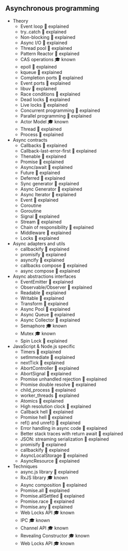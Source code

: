 ## Asynchronous programming

- Theory
  - Event loop 🙋 explained
  - try..catch 🙋 explained
  - Non-blocking 🙋 explained
  - Async I/O 🙋 explained
  - Thread pool 🙋 explained
  - Pattern Reactor 🙋 explained
  - CAS operations 🎓 known
  - epoll 🙋 explained
  - kqueue 🙋 explained
  - Completion ports 🙋 explained
  - Event ports 🙋 explained
  - libuv 🙋 explained
  - Race conditions 🙋 explained
  - Dead locks 🙋 explained
  - Live locks 🙋 explained
  - Concurrent programming 🙋 explained
  - Parallel programming 🙋 explained
  - Actor Model 🎓 known
  - Thread 🙋 explained
  - Process 🙋 explained
- Async contracts
  - Callbacks 🙋 explained
  - Callback-last-error-first 🙋 explained
  - Thenable 🙋 explained
  - Promise 🙋 explained
  - Async/await 🙋 explained
  - Future 🙋 explained
  - Deferred 🙋 explained
  - Sync generator 🙋 explained
  - Async Generator 🙋 explained
  - Async Iterator 🙋 explained
  - Event 🙋 explained
  - Coroutine 
  - Goroutine 
  - Signal 🙋 explained
  - Stream 🙋 explained
  - Chain of responsibility 🙋 explained
  - Middleware 🙋 explained
  - Locks 🙋 explained
- Async adapters and utils
  - callbackify 🙋 explained
  - promisify 🙋 explained
  - asyncify 🙋 explained
  - callbacks compose 🙋 explained
  - async compose 🙋 explained
- Async abstractions interfaces
  - EventEmitter 🙋 explained
  - Observable/Observer 🙋 explained
  - Readable 🙋 explained
  - Writable 🙋 explained
  - Transform 🙋 explained
  - Async Pool 🙋 explained
  - Async Queue 🙋 explained
  - Async Collector 🙋 explained
  - Semaphore 🎓 known
  - Mutex 🎓 known
  - Spin Lock 🙋 explained
- JavaScript & Node.js specific
  - Timers 🙋 explained
  - setImmediate 🙋 explained
  - nextTick 🙋 explained
  - AbortController 🙋 explained
  - AbortSignal 🙋 explained
  - Promise unhandled rejection 🙋 explained
  - Promise double resolve 🙋 explained
  - child_process 🙋 explained
  - worker_threads 🙋 explained
  - Atomics 🙋 explained
  - High resolution clock 🙋 explained
  - Callback hell 🙋 explained
  - Promise hell 🙋 explained
  - ref() and unref() 🙋 explained
  - Error handling in async code 🙋 explained
  - Better stack traces with return await 🙋 explained
  - JSON: streaming serialization 🙋 explained
  - promisify 🙋 explained
  - callbackify 🙋 explained
  - AsyncLocalStorage 🙋 explained
  - AsyncResource 🙋 explained
- Techniques
  - async.js library 🙋 explained
  - RxJS library 🎓 known
  - Async composition 🙋 explained
  - Promise.all 🙋 explained
  - Promise.allSettled 🙋 explained
  - Promise.race 🙋 explained
  - Promise.any 🙋 explained
  - Web Locks API 🎓 known
  - IPC 🎓 known
  - Channel API 🎓 known
  - Revealing Constructor 🎓 known
  - Web Locks API 🎓 known
